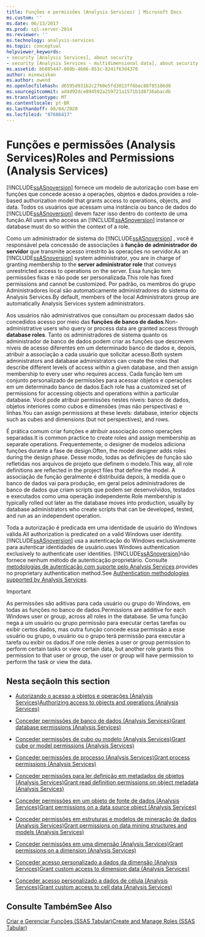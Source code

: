 ```yaml
---
title: Funções e permissões (Analysis Services) | Microsoft Docs
ms.custom: ''
ms.date: 06/13/2017
ms.prod: sql-server-2014
ms.reviewer: ''
ms.technology: analysis-services
ms.topic: conceptual
helpviewer_keywords:
- security [Analysis Services], about security
- security [Analysis Services - multidimensional data], about security
ms.assetid: bb885447-868b-4686-853c-8241f63d4370
author: minewiskan
ms.author: owend
ms.openlocfilehash: d6595d931b2c2760e5fd3013ff6bec88f85106d0
ms.sourcegitcommit: ad4d92dce894592a259721a1571b1d8736abacdb
ms.translationtype: MT
ms.contentlocale: pt-BR
ms.lasthandoff: 08/04/2020
ms.locfileid: "87686417"
---
```

# <a name="roles-and-permissions-analysis-services"></a><span data-ttu-id="5c75a-102">Funções e permissões (Analysis Services)</span><span class="sxs-lookup"><span data-stu-id="5c75a-102">Roles and Permissions (Analysis Services)</span></span>
  [!INCLUDE[ssASnoversion](../../includes/ssasnoversion-md.md)] <span data-ttu-id="5c75a-103">fornece um modelo de autorização com base em funções que concede acesso a operações, objetos e dados.</span><span class="sxs-lookup"><span data-stu-id="5c75a-103">provides a role-based authorization model that grants access to operations, objects, and data.</span></span> <span data-ttu-id="5c75a-104">Todos os usuários que acessam uma instância ou banco de dados do [!INCLUDE[ssASnoversion](../../includes/ssasnoversion-md.md)] devem fazer isso dentro do contexto de uma função.</span><span class="sxs-lookup"><span data-stu-id="5c75a-104">All users who access an [!INCLUDE[ssASnoversion](../../includes/ssasnoversion-md.md)] instance or database must do so within the context of a role.</span></span>  
  
 <span data-ttu-id="5c75a-105">Como um administrador de sistema do [!INCLUDE[ssASnoversion](../../includes/ssasnoversion-md.md)] , você é responsável pela concessão de associações à **função de administrador do servidor** que transmite acesso irrestrito às operações no servidor.</span><span class="sxs-lookup"><span data-stu-id="5c75a-105">As an [!INCLUDE[ssASnoversion](../../includes/ssasnoversion-md.md)] system administrator, you are in charge of granting membership to the **server administrator role** that conveys unrestricted access to operations on the server.</span></span> <span data-ttu-id="5c75a-106">Essa função tem permissões fixas e não pode ser personalizada.</span><span class="sxs-lookup"><span data-stu-id="5c75a-106">This role has fixed permissions and cannot be customized.</span></span> <span data-ttu-id="5c75a-107">Por padrão, os membros do grupo Administradores local são automaticamente administradores do sistema do Analysis Services.</span><span class="sxs-lookup"><span data-stu-id="5c75a-107">By default, members of the local Administrators group are automatically Analysis Services system administrators.</span></span>  
  
 <span data-ttu-id="5c75a-108">Aos usuários não administrativos que consultam ou processam dados são concedidos acesso por meio das **funções de banco de dados**.</span><span class="sxs-lookup"><span data-stu-id="5c75a-108">Non-administrative users who query or process data are granted access through **database roles**.</span></span> <span data-ttu-id="5c75a-109">Tanto os administradores de sistema quanto os administrador de banco de dados podem criar as funções que descrevem níveis de acesso diferentes em um determinado banco de dados e, depois, atribuir a associação a cada usuário que solicitar acesso.</span><span class="sxs-lookup"><span data-stu-id="5c75a-109">Both system administrators and database administrators can create the roles that describe different levels of access within a given database, and then assign membership to every user who requires access.</span></span> <span data-ttu-id="5c75a-110">Cada função tem um conjunto personalizado de permissões para acessar objetos e operações em um determinado banco de dados.</span><span class="sxs-lookup"><span data-stu-id="5c75a-110">Each role has a customized set of permissions for accessing objects and operations within a particular database.</span></span> <span data-ttu-id="5c75a-111">Você pode atribuir permissões nestes níveis: banco de dados, objetos interiores como cubos e dimensões (mas não perspectivas) e linhas.</span><span class="sxs-lookup"><span data-stu-id="5c75a-111">You can assign permissions at these levels: database, interior objects such as cubes and dimensions (but not perspectives), and rows.</span></span>  
  
 <span data-ttu-id="5c75a-112">É prática comum criar funções e atribuir associação como operações separadas.</span><span class="sxs-lookup"><span data-stu-id="5c75a-112">It is common practice to create roles and assign membership as separate operations.</span></span> <span data-ttu-id="5c75a-113">Frequentemente, o designer de modelos adiciona funções durante a fase de design.</span><span class="sxs-lookup"><span data-stu-id="5c75a-113">Often, the model designer adds roles during the design phase.</span></span> <span data-ttu-id="5c75a-114">Desse modo, todas as definições de função são refletidas nos arquivos de projeto que definem o modelo.</span><span class="sxs-lookup"><span data-stu-id="5c75a-114">This way, all role definitions are reflected in the project files that define the model.</span></span> <span data-ttu-id="5c75a-115">A associação de função geralmente é distribuída depois, à medida que o banco de dados vai para produção, em geral pelos administradores de banco de dados que criam scripts que podem ser desenvolvidos, testados e executados como uma operação independente.</span><span class="sxs-lookup"><span data-stu-id="5c75a-115">Role membership is typically rolled out later as the database moves into production, usually by database administrators who create scripts that can be developed, tested, and run as an independent operation.</span></span>  
  
 <span data-ttu-id="5c75a-116">Toda a autorização é predicada em uma identidade de usuário do Windows válida.</span><span class="sxs-lookup"><span data-stu-id="5c75a-116">All authorization is predicated on a valid Windows user identity.</span></span> [!INCLUDE[ssASnoversion](../../includes/ssasnoversion-md.md)] <span data-ttu-id="5c75a-117">usa a autenticação do Windows exclusivamente para autenticar identidades de usuário.</span><span class="sxs-lookup"><span data-stu-id="5c75a-117">uses Windows authentication exclusively to authenticate user identities.</span></span> [!INCLUDE[ssASnoversion](../../includes/ssasnoversion-md.md)]<span data-ttu-id="5c75a-118">não fornece nenhum método de autenticação proprietário. Consulte [metodologias de autenticação com suporte pelo Analysis Services](../instances/authentication-methodologies-supported-by-analysis-services.md).</span><span class="sxs-lookup"><span data-stu-id="5c75a-118">provides no proprietary authentication method.See [Authentication methodologies supported by Analysis Services](../instances/authentication-methodologies-supported-by-analysis-services.md).</span></span>  
  
> [!IMPORTANT]  
>  <span data-ttu-id="5c75a-119">As permissões são aditivas para cada usuário ou grupo do Windows, em todas as funções no banco de dados.</span><span class="sxs-lookup"><span data-stu-id="5c75a-119">Permissions are additive for each Windows user or group, across all roles in the database.</span></span> <span data-ttu-id="5c75a-120">Se uma função nega a um usuário ou grupo permissão para executar certas tarefas ou exibir certos dados, mas outra função concede essa permissão a esse usuário ou grupo, o usuário ou o grupo terá permissão para executar a tarefa ou exibir os dados.</span><span class="sxs-lookup"><span data-stu-id="5c75a-120">If one role denies a user or group permission to perform certain tasks or view certain data, but another role grants this permission to that user or group, the user or group will have permission to perform the task or view the data.</span></span>  
  
## <a name="in-this-section"></a><span data-ttu-id="5c75a-121">Nesta seção</span><span class="sxs-lookup"><span data-stu-id="5c75a-121">In this section</span></span>  
  
-   [<span data-ttu-id="5c75a-122">Autorizando o acesso a objetos e operações &#40;Analysis Services&#41;</span><span class="sxs-lookup"><span data-stu-id="5c75a-122">Authorizing access to objects and operations &#40;Analysis Services&#41;</span></span>](authorizing-access-to-objects-and-operations-analysis-services.md)  
  
-   [<span data-ttu-id="5c75a-123">Conceder permissões de banco de dados &#40;Analysis Services&#41;</span><span class="sxs-lookup"><span data-stu-id="5c75a-123">Grant database permissions &#40;Analysis Services&#41;</span></span>](grant-database-permissions-analysis-services.md)  
  
-   [<span data-ttu-id="5c75a-124">Conceder permissões de cubo ou modelo &#40;Analysis Services&#41;</span><span class="sxs-lookup"><span data-stu-id="5c75a-124">Grant cube or model permissions &#40;Analysis Services&#41;</span></span>](grant-cube-or-model-permissions-analysis-services.md)  
  
-   [<span data-ttu-id="5c75a-125">Conceder permissões de processo &#40;Analysis Services&#41;</span><span class="sxs-lookup"><span data-stu-id="5c75a-125">Grant process permissions &#40;Analysis Services&#41;</span></span>](grant-process-permissions-analysis-services.md)  
  
-   [<span data-ttu-id="5c75a-126">Conceder permissões para ler definição em metadados de objetos &#40;Analysis Services&#41;</span><span class="sxs-lookup"><span data-stu-id="5c75a-126">Grant read definition permissions on object metadata &#40;Analysis Services&#41;</span></span>](grant-read-definition-permissions-on-object-metadata-analysis-services.md)  
  
-   [<span data-ttu-id="5c75a-127">Conceder permissões em um objeto de fonte de dados &#40;Analysis Services&#41;</span><span class="sxs-lookup"><span data-stu-id="5c75a-127">Grant permissions on a data source object &#40;Analysis Services&#41;</span></span>](grant-permissions-on-a-data-source-object-analysis-services.md)  
  
-   [<span data-ttu-id="5c75a-128">Conceder permissões em estruturas e modelos de mineração de dados &#40;Analysis Services&#41;</span><span class="sxs-lookup"><span data-stu-id="5c75a-128">Grant permissions on data mining structures and models &#40;Analysis Services&#41;</span></span>](grant-permissions-on-data-mining-structures-and-models-analysis-services.md)  
  
-   [<span data-ttu-id="5c75a-129">Conceder permissões em uma dimensão &#40;Analysis Services&#41;</span><span class="sxs-lookup"><span data-stu-id="5c75a-129">Grant permissions on a dimension &#40;Analysis Services&#41;</span></span>](grant-permissions-on-a-dimension-analysis-services.md)  
  
-   [<span data-ttu-id="5c75a-130">Conceder acesso personalizado a dados da dimensão &#40;Analysis Services&#41;</span><span class="sxs-lookup"><span data-stu-id="5c75a-130">Grant custom access to dimension data &#40;Analysis Services&#41;</span></span>](grant-custom-access-to-dimension-data-analysis-services.md)  
  
-   [<span data-ttu-id="5c75a-131">Conceder acesso personalizado a dados de célula &#40;Analysis Services&#41;</span><span class="sxs-lookup"><span data-stu-id="5c75a-131">Grant custom access to cell data &#40;Analysis Services&#41;</span></span>](grant-custom-access-to-cell-data-analysis-services.md)  
  
## <a name="see-also"></a><span data-ttu-id="5c75a-132">Consulte Também</span><span class="sxs-lookup"><span data-stu-id="5c75a-132">See Also</span></span>  
 [<span data-ttu-id="5c75a-133">Criar e Gerenciar Funções &#40;SSAS Tabular&#41;</span><span class="sxs-lookup"><span data-stu-id="5c75a-133">Create and Manage Roles &#40;SSAS Tabular&#41;</span></span>](../tabular-models/roles-ssas-tabular.md)  
  
  
